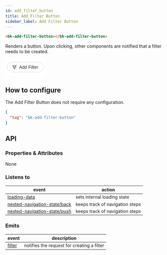 ```yaml
---
id: add_filter_button
title: Add Filter Button
sidebar_label: Add Filter Button
---
```


<!--
WARNING: this file was automatically generated by Mia-Platform Doc Aggregator.
DO NOT MODIFY IT BY HAND.
Instead, modify the source file and run the aggregator to regenerate this file.
-->

<!--
WARNING:
This file is automatically generated. Please edit the 'README' file of the corresponding component and run `yarn copy:docs`
-->


[loading-data]: ../70_events.md#loading-data
[nested-navigation-state/back]: ../70_events.md#nested-navigation-state---back
[nested-navigation-state/push]: ../70_events.md#nested-navigation-state---push
[filter]: ../70_events.md#filter




```html
<bk-add-filter-button></bk-add-filter-button>
```

Renders a button. Upon clicking, other components are notified that a filter needs to be created.

![add-filter-img](img/bk-add-filter-button.png)

<!-- TODO Add link to CRUD flow for filtering data -->

## How to configure

The Add Filter Button does not require any configuration.


```json
{
  "tag": "bk-add-filter-button"
}
```

## API

### Properties & Attributes

None

### Listens to

| event | action |
|-------|--------|
|[loading-data][loading-data]|sets internal loading state|
|[nested-navigation-state/back][nested-navigation-state/back]|keeps track of navigation steps|
|[nested-navigation-state/push][nested-navigation-state/push]|keeps track of navigation steps|

### Emits

| event | description |
|-------|-------------|
|[filter][filter]|notifies the request for creating a filter|
